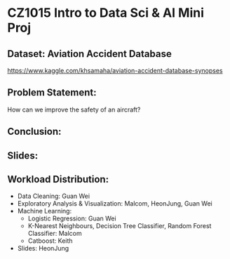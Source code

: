 # CZ1015 Intro to Data Sci & AI Mini Proj

## Dataset: Aviation Accident Database
https://www.kaggle.com/khsamaha/aviation-accident-database-synopses

## Problem Statement:
How can we improve the safety of an aircraft?

## Conclusion:



## Slides:
>


## Workload Distribution:
* Data Cleaning: Guan Wei <br>
* Exploratory Analysis & Visualization: Malcom, HeonJung, Guan Wei <br>
* Machine Learning:<br>
  * Logistic Regression: Guan Wei<br>
  * K-Nearest Neighbours, Decision Tree Classifier, Random Forest Classifier: Malcom<br>
  * Catboost: Keith<br>
* Slides: HeonJung<br>


